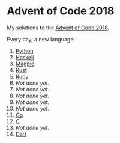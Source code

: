 # Advent of Code 2018

My solutions to the [Advent of Code 2018](https://adventofcode.com/2018).

Every day, a new language!

1. [Python](https://github.com/tcard/advent2018/tree/master/1)
2. [Haskell](https://github.com/tcard/advent2018/tree/master/2)
3. [Magpie](https://github.com/tcard/advent2018/tree/master/3)
4. [Rust](https://github.com/tcard/advent2018/tree/master/4)
5. [Ruby](https://github.com/tcard/advent2018/tree/master/5)
6. _Not done yet._
7. _Not done yet._
8. _Not done yet._
9. _Not done yet._
10. _Not done yet._
11. [Go](https://github.com/tcard/advent2018/tree/master/11)
12. [C](https://github.com/tcard/advent2018/tree/master/12)
13. _Not done yet._
14. [Dart](https://github.com/tcard/advent2018/tree/master/14)
